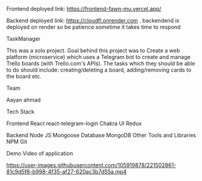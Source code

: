 Frontend deployed link: https://frontend-fawn-mu.vercel.app/

Backend deployed link: https://cloudfl.onrender.com .
backendend is deployed on render so be patience sometime it takes time to respond

TaskManager

This was a solo project. Goal behind this project was to Create a web platform (microservice) which uses a Telegram bot to create and manage Trello boards (with Trello.com's APIs). The tasks which they should be able to do should include: creating/deleting a board, adding/removing cards to the board etc.

Team

Aayan ahmad

Tech Stack

Frontend
React
react-telegram-login
Chakra UI
Redux

Backend
Node JS
Mongoose
Database
MongoDB
Other Tools and Libraries
NPM
Git


Demo Video of application

https://user-images.githubusercontent.com/105919878/221502861-81c9d5f8-b998-4f35-af27-620ac3b7d55a.mp4

